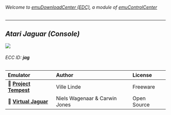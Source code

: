 ###### Welcome to [emuDownloadCenter (EDC)](https://github.com/PhoenixInteractiveNL/emuDownloadCenter/wiki/), a module of [emuControlCenter](https://github.com/PhoenixInteractiveNL/emuControlCenter/wiki/)
***
## _Atari Jaguar (Console)_
![](https://raw.githubusercontent.com/wiki/PhoenixInteractiveNL/emuDownloadCenter/images_platform/ecc_jag_teaser.png)
###### ECC ID: **jag**

| Emulator   | Author      | License     |
|:-----------|:------------|:------------|
| :file_folder: [**Project Tempest**](https://github.com/PhoenixInteractiveNL/emuDownloadCenter/wiki/Emulator-projecttempest#menu) | Ville Linde | Freeware |
| :file_folder: [**Virtual Jaguar**](https://github.com/PhoenixInteractiveNL/emuDownloadCenter/wiki/Emulator-virtualjaguar#menu) | Niels Wagenaar & Carwin Jones | Open Source |
